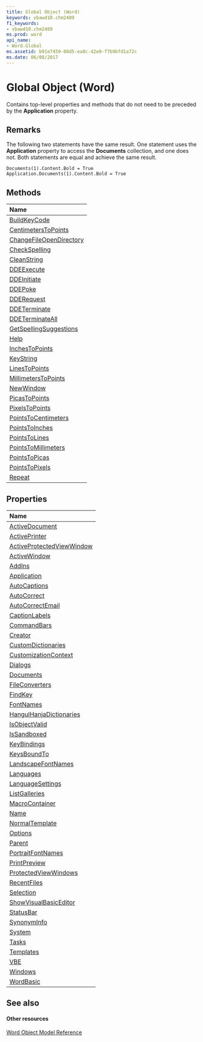 ```yaml
---
title: Global Object (Word)
keywords: vbawd10.chm2489
f1_keywords:
- vbawd10.chm2489
ms.prod: word
api_name:
- Word.Global
ms.assetid: b91e7459-08d5-ea8c-42e0-f7b9bfd1a72c
ms.date: 06/08/2017
---
```



# Global Object (Word)

Contains top-level properties and methods that do not need to be preceded by the  **Application** property.


## Remarks

The following two statements have the same result. One statement uses the  **Application** property to access the **Documents** collection, and one does not. Both statements are equal and achieve the same result.


```
Documents(1).Content.Bold = True 
Application.Documents(1).Content.Bold = True
```


## Methods



|**Name**|
|:-----|
|[BuildKeyCode](Word.Global.BuildKeyCode.md)|
|[CentimetersToPoints](Word.Global.CentimetersToPoints.md)|
|[ChangeFileOpenDirectory](Word.Global.ChangeFileOpenDirectory.md)|
|[CheckSpelling](Word.Global.CheckSpelling.md)|
|[CleanString](Word.Global.CleanString.md)|
|[DDEExecute](Word.Global.DDEExecute.md)|
|[DDEInitiate](Word.Global.DDEInitiate.md)|
|[DDEPoke](Word.Global.DDEPoke.md)|
|[DDERequest](Word.Global.DDERequest.md)|
|[DDETerminate](Word.Global.DDETerminate.md)|
|[DDETerminateAll](Word.Global.DDETerminateAll.md)|
|[GetSpellingSuggestions](Word.Global.GetSpellingSuggestions.md)|
|[Help](Word.Global.Help.md)|
|[InchesToPoints](Word.Global.InchesToPoints.md)|
|[KeyString](Word.Global.KeyString.md)|
|[LinesToPoints](Word.Global.LinesToPoints.md)|
|[MillimetersToPoints](Word.Global.MillimetersToPoints.md)|
|[NewWindow](Word.Global.NewWindow.md)|
|[PicasToPoints](Word.Global.PicasToPoints.md)|
|[PixelsToPoints](Word.Global.PixelsToPoints.md)|
|[PointsToCentimeters](Word.Global.PointsToCentimeters.md)|
|[PointsToInches](Word.Global.PointsToInches.md)|
|[PointsToLines](Word.Global.PointsToLines.md)|
|[PointsToMillimeters](Word.Global.PointsToMillimeters.md)|
|[PointsToPicas](Word.Global.PointsToPicas.md)|
|[PointsToPixels](Word.Global.PointsToPixels.md)|
|[Repeat](Word.Global.Repeat.md)|

## Properties



|**Name**|
|:-----|
|[ActiveDocument](Word.Global.ActiveDocument.md)|
|[ActivePrinter](Word.Global.ActivePrinter.md)|
|[ActiveProtectedViewWindow](Word.Global.ActiveProtectedViewWindow.md)|
|[ActiveWindow](Word.Global.ActiveWindow.md)|
|[AddIns](Word.Global.AddIns.md)|
|[Application](Word.Global.Application.md)|
|[AutoCaptions](Word.Global.AutoCaptions.md)|
|[AutoCorrect](Word.Global.AutoCorrect.md)|
|[AutoCorrectEmail](Word.Global.AutoCorrectEmail.md)|
|[CaptionLabels](Word.Global.CaptionLabels.md)|
|[CommandBars](Word.Global.CommandBars.md)|
|[Creator](Word.Global.Creator.md)|
|[CustomDictionaries](Word.Global.CustomDictionaries.md)|
|[CustomizationContext](Word.Global.CustomizationContext.md)|
|[Dialogs](Word.Global.Dialogs.md)|
|[Documents](Word.Global.Documents.md)|
|[FileConverters](Word.Global.FileConverters.md)|
|[FindKey](Word.Global.FindKey.md)|
|[FontNames](Word.Global.FontNames.md)|
|[HangulHanjaDictionaries](Word.Global.HangulHanjaDictionaries.md)|
|[IsObjectValid](Word.Global.IsObjectValid.md)|
|[IsSandboxed](Word.Global.IsSandboxed.md)|
|[KeyBindings](Word.Global.KeyBindings.md)|
|[KeysBoundTo](Word.Global.KeysBoundTo.md)|
|[LandscapeFontNames](Word.Global.LandscapeFontNames.md)|
|[Languages](Word.Global.Languages.md)|
|[LanguageSettings](Word.Global.LanguageSettings.md)|
|[ListGalleries](Word.Global.ListGalleries.md)|
|[MacroContainer](Word.Global.MacroContainer.md)|
|[Name](Word.Global.Name.md)|
|[NormalTemplate](Word.Global.NormalTemplate.md)|
|[Options](Word.Global.Options.md)|
|[Parent](Word.Global.Parent.md)|
|[PortraitFontNames](Word.Global.PortraitFontNames.md)|
|[PrintPreview](Word.Global.PrintPreview.md)|
|[ProtectedViewWindows](Word.Global.ProtectedViewWindows.md)|
|[RecentFiles](Word.Global.RecentFiles.md)|
|[Selection](Word.Global.Selection.md)|
|[ShowVisualBasicEditor](Word.Global.ShowVisualBasicEditor.md)|
|[StatusBar](Word.Global.StatusBar.md)|
|[SynonymInfo](Word.Global.SynonymInfo.md)|
|[System](Word.Global.System.md)|
|[Tasks](Word.Global.Tasks.md)|
|[Templates](Word.Global.Templates.md)|
|[VBE](Word.Global.VBE.md)|
|[Windows](Word.Global.Windows.md)|
|[WordBasic](Word.Global.WordBasic.md)|

## See also


#### Other resources


[Word Object Model Reference](http://msdn.microsoft.com/library/be452561-b436-bb9b-6f94-3faa9a74a6fd%28Office.15%29.aspx)
